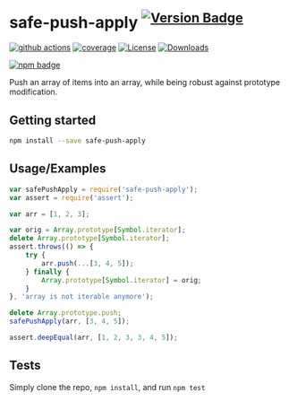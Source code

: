 # safe-push-apply <sup>[![Version Badge][npm-version-svg]][package-url]</sup>

[![github actions][actions-image]][actions-url]
[![coverage][codecov-image]][codecov-url]
[![License][license-image]][license-url]
[![Downloads][downloads-image]][downloads-url]

[![npm badge][npm-badge-png]][package-url]

Push an array of items into an array, while being robust against prototype modification.

## Getting started

```sh
npm install --save safe-push-apply
```

## Usage/Examples

```js
var safePushApply = require('safe-push-apply');
var assert = require('assert');

var arr = [1, 2, 3];

var orig = Array.prototype[Symbol.iterator];
delete Array.prototype[Symbol.iterator];
assert.throws(() => {
    try {
        arr.push(...[3, 4, 5]);
    } finally {
        Array.prototype[Symbol.iterator] = orig;
    }
}, 'array is not iterable anymore');

delete Array.prototype.push;
safePushApply(arr, [3, 4, 5]);

assert.deepEqual(arr, [1, 2, 3, 3, 4, 5]);
```

## Tests
Simply clone the repo, `npm install`, and run `npm test`

[package-url]: https://npmjs.org/package/safe-push-apply
[npm-version-svg]: https://versionbadg.es/ljharb/safe-push-apply.svg
[deps-svg]: https://david-dm.org/ljharb/safe-push-apply.svg
[deps-url]: https://david-dm.org/ljharb/safe-push-apply
[dev-deps-svg]: https://david-dm.org/ljharb/safe-push-apply/dev-status.svg
[dev-deps-url]: https://david-dm.org/ljharb/safe-push-apply#info=devDependencies
[npm-badge-png]: https://nodei.co/npm/safe-push-apply.png?downloads=true&stars=true
[license-image]: https://img.shields.io/npm/l/safe-push-apply.svg
[license-url]: LICENSE
[downloads-image]: https://img.shields.io/npm/dm/safe-push-apply.svg
[downloads-url]: https://npm-stat.com/charts.html?package=safe-push-apply
[codecov-image]: https://codecov.io/gh/ljharb/safe-push-apply/branch/main/graphs/badge.svg
[codecov-url]: https://app.codecov.io/gh/ljharb/safe-push-apply/
[actions-image]: https://img.shields.io/endpoint?url=https://github-actions-badge-u3jn4tfpocch.runkit.sh/ljharb/safe-push-apply
[actions-url]: https://github.com/ljharb/safe-push-apply/actions
